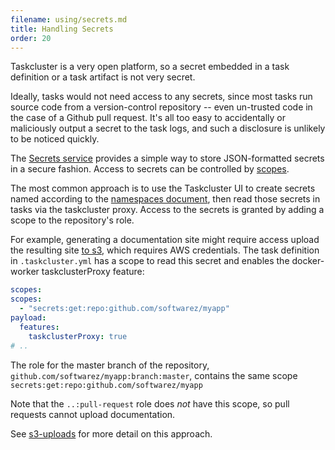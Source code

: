 ```yaml
---
filename: using/secrets.md
title: Handling Secrets
order: 20
---
```


Taskcluster is a very open platform, so a secret embedded in a task definition
or a task artifact is not very secret.

Ideally, tasks would not need access to any secrets, since most tasks run
source code from a version-control repository -- even un-trusted code in the
case of a Github pull request. It's all too easy to accidentally or maliciously
output a secret to the task logs, and such a disclosure is unlikely to be
noticed quickly.

The [Secrets service](/docs/reference/core/secrets) provides a simple way to store
JSON-formatted secrets in a secure fashion. Access to secrets can be controlled
by [scopes](/docs/manual/design/apis/hawk/scopes).

The most common approach is to use the Taskcluster UI to create secrets named
according to the [namespaces document](/docs/manual/using/namespaces), then read
those secrets in tasks via the taskcluster proxy. Access to the secrets is
granted by adding a scope to the repository's role.

For example, generating a documentation site might require access upload the resulting site [to s3](s3-uploads), which requires AWS credentials.
The task definition in `.taskcluster.yml` has a scope to read this secret and
enables the docker-worker taskclusterProxy feature:

```yaml
scopes:
scopes:
  - "secrets:get:repo:github.com/softwarez/myapp"
payload:
  features:
    taskclusterProxy: true
# ..
```

The role for the master branch of the repository,
`github.com/softwarez/myapp:branch:master`, contains the same scope
`secrets:get:repo:github.com/softwarez/myapp`

Note that the `..:pull-request` role does *not* have this scope, so pull
requests cannot upload documentation.

See [s3-uploads](s3-uploads) for more detail on this approach.
